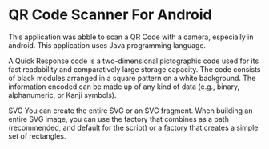 # QR Code Scanner For Android

This application was abble to scan a QR Code with a camera, especially in android. This application uses Java programming language.

A Quick Response code is a two-dimensional pictographic code used for its fast readability and comparatively large storage capacity. The code consists of black modules arranged in a square pattern on a white background. The information encoded can be made up of any kind of data (e.g., binary, alphanumeric, or Kanji symbols).

SVG
You can create the entire SVG or an SVG fragment. When building an entire SVG image, you can use the factory that combines as a path (recommended, and default for the script) or a factory that creates a simple set of rectangles.
